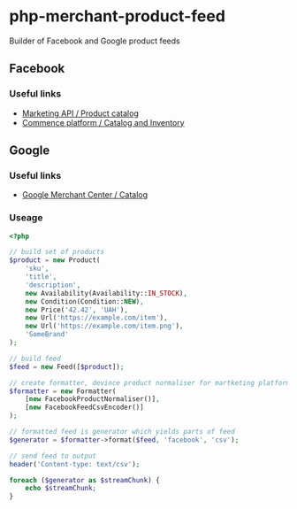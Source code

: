 # php-merchant-product-feed
Builder of Facebook and Google product feeds

## Facebook

### Useful links

* [Marketing API / Product catalog ](https://developers.facebook.com/docs/marketing-api/catalog)
* [Commence platform / Catalog and Inventory](https://developers.facebook.com/docs/commerce-platform/catalog)

## Google

### Useful links

* [Google Merchant Center / Catalog](https://support.google.com/merchants/answer/7052112?visit_id=637475497990766300-2364174748&hl=ru&rd=1)

### Useage

```php
<?php

// build set of products
$product = new Product(
    'sku',
    'title',
    'description',
    new Availability(Availability::IN_STOCK),
    new Condition(Condition::NEW),
    new Price('42.42', 'UAH'),
    new Url('https://example.com/item'),
    new Url('https://example.com/item.png'),
    'SomeBrand'
);

// build feed
$feed = new Feed([$product]);

// create formatter, devince product normaliser for martketing platform and define encoder to some formats
$formatter = new Formatter(
    [new FacebookProductNormaliser()],
    [new FacebookFeedCsvEncoder()]
);

// formatted feed is generator which yields parts of feed
$generator = $formatter->format($feed, 'facebook', 'csv');

// send feed to output
header('Content-type: text/csv');

foreach ($generator as $streamChunk) {
    echo $streamChunk;
}
        
```
